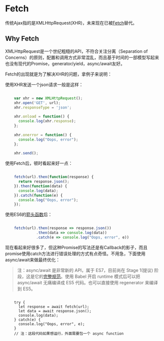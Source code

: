 Fetch
=====

传统Ajax指的是XMLHttpRequest(XHR)，未来现在已被[Fetch](https://fetch.spec.whatwg.org/)替代。

## Why Fetch

XMLHttpRequest是一个世纪粗糙的API，不符合关注分离（Separation of Concerns）的原则，配置和调用方式非常混乱，而且基于时间的一部模型写起来也没有现代的Promise，generator/yield，async/await友好。

Fetch的出现就是为了解决XHR的问题，拿例子来说明：

使用XHR发送一个json请求一般是这样：

```javascript

	var xhr = new XMLHttpRequest();
	xhr.open('GET', url);
	xhr.responseType = 'json';
	
	xhr.onload = function() {
	  console.log(xhr.response);
	};
	
	xhr.onerror = function() {
	  console.log("Oops, error");
	};
	
	xhr.send();

```

使用Fetch后，顿时看起来好一点：

```javascript

	fetch(url).then(function(response) {
	  return response.json();
	}).then(function(data) {
	  console.log(data);
	}).catch(function(e) {
	  console.log("Oops, error");
	});

```

使用ES6的[箭头函数](https://developer.mozilla.org/zh-CN/docs/Web/JavaScript/Reference/Functions/Arrow_functions)后：

```javascript

	fetch(url).then(response => response.json())
			  .then(data => console.log(data))
			  .catch(e => console.log("Oops, error", e))

```

现在看起来好很多了，但这种Promise的写法还是有Callback的影子，而且promise使用catch方法进行错误处理的方式有点奇怪。不用急，下面使用async/await来做最终优化：

> 注：async/await 是非常新的 API，属于 ES7，目前尚在 Stage 1(提议) 阶段，这是它的[完整规范](https://github.com/tc39/ecmascript-asyncawait)。使用 Babel 开启 runtime 模式后可以把 async/await 无痛编译成 ES5 代码。也可以直接使用 regenerator 来编译到 ES5。

```javascrit

	try {
	  let response = await fetch(url);
	  let data = await response.json();
	  console.log(data);
	} catch(e) {
	  console.log("Oops, error", e);
	}
	// 注：这段代码如果想运行，外面需要包一个 async function

```
